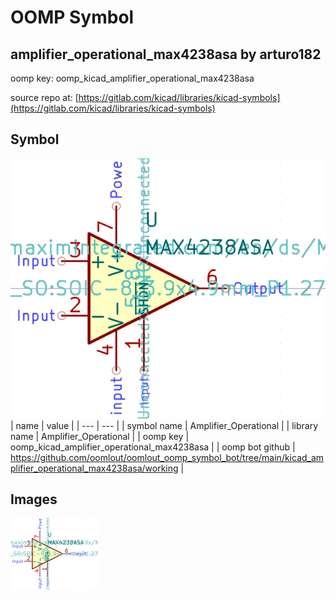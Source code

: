 # OOMP Symbol  
## amplifier_operational_max4238asa  by arturo182  
  
oomp key: oomp_kicad_amplifier_operational_max4238asa  
  
source repo at: [https://gitlab.com/kicad/libraries/kicad-symbols](https://gitlab.com/kicad/libraries/kicad-symbols)  
## Symbol  
  
[![working.png](working_600.png)](working.png)  
| name | value | 
| --- | --- | 
| symbol name | Amplifier_Operational | 
| library name | Amplifier_Operational | 
| oomp key | oomp_kicad_amplifier_operational_max4238asa | 
| oomp bot github | https://github.com/oomlout/oomlout_oomp_symbol_bot/tree/main/kicad_amplifier_operational_max4238asa/working | 
## Images  
  
[![working.png](working_140.png)](working.png)  
